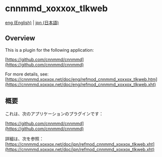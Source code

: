 # cnnmmd_xoxxox_tlkweb

[eng (English)](#Overview) | [jpn (日本語)](#概要)

## Overview

This is a plugin for the following application:

[https://github.com/cnnmmd/cnnmmd](https://github.com/cnnmmd/cnnmmd)

For more details, see:  
[https://cnnmmd.xoxxox.net/doc/eng/refmod_cnnmmd_xoxxox_tlkweb.htm](https://cnnmmd.xoxxox.net/doc/eng/refmod_cnnmmd_xoxxox_tlkweb.xht)

## 概要

これは、次のアプリケーションのプラグインです：

[https://github.com/cnnmmd/cnnmmd](https://github.com/cnnmmd/cnnmmd)

詳細は、次を参照：[https://cnnmmd.xoxxox.net/doc/jpn/refmod_cnnmmd_xoxxox_tlkweb.xht](https://cnnmmd.xoxxox.net/doc/jpn/refmod_cnnmmd_xoxxox_tlkweb.xht)